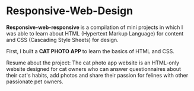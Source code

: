 ﻿# Responsive-Web-Design

<b> Responsive-web-responsive </b> is a compilation of mini projects in which I was able to learn about HTML (Hypertext Markup Language) for content and CSS (Cascading Style Sheets) for design.

First, I built a <b> CAT PHOTO APP </b> to learn the basics of HTML and CSS.

Resume about the project:
The cat photo app website is an HTML-only website designed for cat owners
who can answer questionnaires about their cat's habits, add photos and share
their passion for felines with other passionate pet owners.
